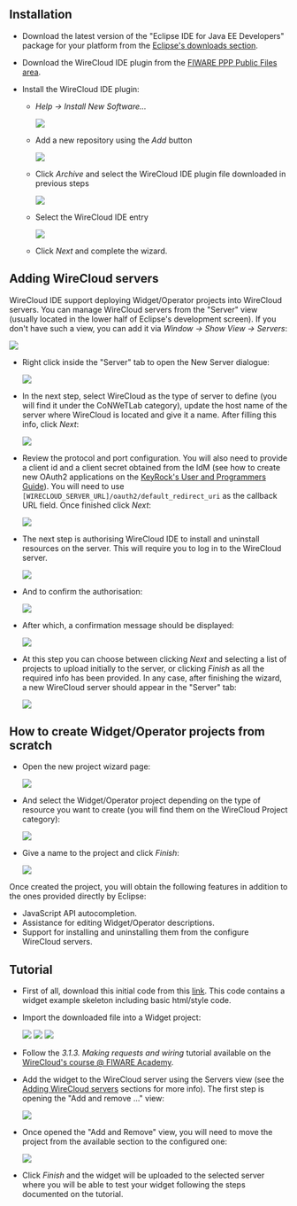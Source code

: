 ## Installation

-   Download the latest version of the "Eclipse IDE for Java EE
    Developers" package for your platform from the
    [Eclipse's downloads section][].
-   Download the WireCloud IDE plugin from the
    [FIWARE PPP Public Files area].
-   Install the WireCloud IDE plugin:

    -   *Help -> Install New Software...*

        ![](../images/user_guide/WireCloudIDE/install_new_software.png)

    -   Add a new repository using the *Add* button

        ![](../images/user_guide/WireCloudIDE/add_repository.png)

    -   Click *Archive* and select the WireCloud IDE plugin file
        downloaded in previous steps

        ![](../images/user_guide/WireCloudIDE/add_repository2.png)

    -   Select the WireCloud IDE entry

        ![](../images/user_guide/WireCloudIDE/select_wirecloud_ide.png)

    -   Click *Next* and complete the wizard.

[Eclipse's downloads section]: http://eclipse.org/downloads/
[FIWARE PPP Public Files area]: https://forge.fiware.org/frs/?group_id=7


## Adding WireCloud servers

WireCloud IDE support deploying Widget/Operator projects into WireCloud
servers. You can manage WireCloud servers from the "Server" view
(usually located in the lower half of Eclipse's development screen). If
you don't have such a view, you can add it via *Window -> Show View
-> Servers*:

![](../images/user_guide/WireCloudIDE/open_server_view.png)

-   Right click inside the "Server" tab to open the New Server dialogue:

    ![](../images/user_guide/WireCloudIDE/create_wirecloud_server1.png)

-   In the next step, select WireCloud as the type of server to define
    (you will find it under the CoNWeTLab category), update the host
    name of the server where WireCloud is located and give it a name.
    After filling this info, click *Next*:

    ![](../images/user_guide/WireCloudIDE/create_wirecloud_server2.png)

-   Review the protocol and port configuration. You will also need to
    provide a client id and a client secret obtained from the IdM (see
    how to create new OAuth2 applications on the
    [KeyRock's User and Programmers Guide]). You will need to use
    `[WIRECLOUD_SERVER_URL]/oauth2/default_redirect_uri` as the
    callback URL field. Once finished click *Next*:

    ![](../images/user_guide/WireCloudIDE/create_wirecloud_server3.png)

-   The next step is authorising WireCloud IDE to install and uninstall
    resources on the server. This will require you to log in to the
    WireCloud server.

    ![](../images/user_guide/WireCloudIDE/create_wirecloud_server_signin.png)

-   And to confirm the authorisation:

    ![](../images/user_guide/WireCloudIDE/create_wirecloud_server_authorizeMashup.png)

-   After which, a confirmation message should be displayed:

    ![](../images/user_guide/WireCloudIDE/create_wirecloud_server_autothized.png)

-   At this step you can choose between clicking *Next* and selecting a
    list of projects to upload initially to the server, or clicking
    *Finish* as all the required info has been provided. In any case,
    after finishing the wizard, a new WireCloud server should appear in
    the "Server" tab:

    ![](../images/user_guide/WireCloudIDE/wirecloud_server_created.png)

[KeyRock's User and Programmers Guide]: https://fi-ware-idm.readthedocs.org/en/latest/user_guide/#registering-an-application 


## How to create Widget/Operator projects from scratch

-   Open the new project wizard page:

    ![](../images/user_guide/WireCloudIDE/create_widget_project1.png)

-   And select the Widget/Operator project depending on the type of
    resource you want to create (you will find them on the WireCloud
    Project category):

    ![](../images/user_guide/WireCloudIDE/create_widget_project2.png)

-   Give a name to the project and click *Finish*:

    ![](../images/user_guide/WireCloudIDE/create_widget_project3.png)

Once created the project, you will obtain the following features in
addition to the ones provided directly by Eclipse:

-   JavaScript API autocompletion.
-   Assistance for editing Widget/Operator descriptions.
-   Support for installing and uninstalling them from the configure
    WireCloud servers.


## Tutorial

- First of all, download this initial code from this
  [link](slides/attachments/Example1Skel.zip). This code contains a widget
  example skeleton including basic html/style code.
- Import the downloaded file into a Widget project:

	![](../images/user_guide/WireCloudIDE/import_widget1.png)
    ![](../images/user_guide/WireCloudIDE/import_widget2.png)
    ![](../images/user_guide/WireCloudIDE/import_widget3.png)

- Follow the *3.1.3. Making requests and wiring* tutorial available on the
  [WireCloud's course @ FIWARE
  Academy](http://edu.fiware.org/course/view.php?id=53#section-3).
- Add the widget to the WireCloud server using the Servers view (see the [Adding
  WireCloud servers](#adding-wirecloud-servers) sections for more info). The
  first step is opening the "Add and remove ..." view:

    ![](../images/user_guide/WireCloudIDE/upload_widget1.png)

- Once opened the "Add and Remove" view, you will need to move the project from
  the available section to the configured one:

    ![](../images/user_guide/WireCloudIDE/upload_widget2.png)

- Click *Finish* and the widget will be uploaded to the selected server where you
  will be able to test your widget following the steps documented on the
  tutorial.
